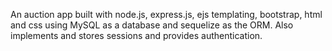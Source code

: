An auction app built with node.js, express.js, ejs templating, bootstrap, html and css using MySQL as a database and sequelize as the ORM. Also implements and stores sessions and provides authentication.
